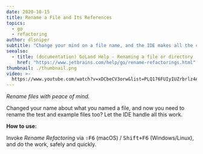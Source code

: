```yaml
---
date: 2020-10-15
title: Rename a File and Its References
topics:
  - go
  - refactoring
author: dlsniper
subtitle: "Change your mind on a file name, and the IDE makes all the changes for you."
seealso:
  - title: (documentation) GoLand Help - Renaming a file or directory
    href: "https://www.jetbrains.com/help/go/rename-refactorings.html"
thumbnail: ./thumbnail.png
video: >-
  https://www.youtube.com/watch?v=xDCbeCV3orw&list=PLQ176FUIyIUZrbrlz4AY1V8VzBJKZyVlW&index=102
---
```


_Rename files with peace of mind._

Changed your name about what you named a file, and now you need to rename the test and example files too? Let the IDE handle all this work.

**How to use:**

Invoke _Rename Refactoring_ via <kbd>⇧F6</kbd> (macOS) / <kbd>Shift+F6</kbd> (Windows/Linux), and do the work, safely and quickly.
